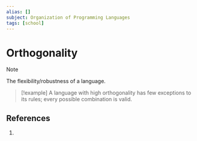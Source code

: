 ```yaml
---
alias: []
subject: Organization of Programming Languages
tags: [school]
---
```

# Orthogonality

>[!note]
> The flexibility/robustness of a language.

> [!example] 
> A language with high orthogonality has few exceptions to its rules; every possible combination is valid.

## References
1. 